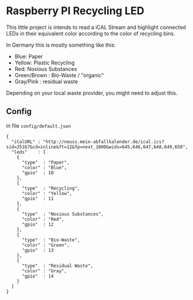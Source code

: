 # Raspberry PI Recycling LED 

This little project is intends to read a iCAL Stream and highlight connected LEDs in their equivalent color according to the color of recycling bins.

In Germany this is mostly something like this:

* Blue: Paper
* Yellow: Plastic Recycling
* Red: Noxious Substances
* Green/Brown : Bio-Waste / "organic"
* Gray/Pink : residual waste

Depending on your local waste provider, you might need to adjust this.

## Config

in file `config/default.json`

```
{
  "iCalURL" : "http://neuss.mein-abfallkalender.de/ical.ics?sid=25167&cd=inline&ft=12&fp=next_1000&wids=645,646,647,648,649,650",
  "leds"    : [
    {
      "type"  : "Paper",
      "color" : "Blue",
      "gpio"  : 10
    },
    {
      "type"  : "Recycling",
      "color" : "Yellow",
      "gpio"  : 11
    },
    {
      "type"  : "Noxious Substances",
      "color" : "Red",
      "gpio"  : 12
    },
    {
      "type"  : "Bio-Waste",
      "color" : "Green",
      "gpio"  : 13
    },
    {
      "type"  : "Residual Waste",
      "color" : "Gray",
      "gpio"  : 14
    }
  ]
}
```